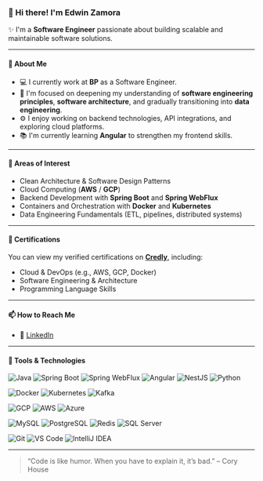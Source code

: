 ### 👋 Hi there! I'm Edwin Zamora

✨ I'm a **Software Engineer** passionate about building scalable and maintainable software solutions.

---

#### 🚀 About Me

- 💻 I currently work at **BP** as a Software Engineer.
- 🌱 I'm focused on deepening my understanding of **software engineering principles**, **software architecture**, and gradually transitioning into **data engineering**.
- ⚙️ I enjoy working on backend technologies, API integrations, and exploring cloud platforms.
- 📚 I'm currently learning **Angular** to strengthen my frontend skills.

---

#### 🧠 Areas of Interest

- Clean Architecture & Software Design Patterns  
- Cloud Computing (**AWS** / **GCP**)  
- Backend Development with **Spring Boot** and **Spring WebFlux**  
- Containers and Orchestration with **Docker** and **Kubernetes**  
- Data Engineering Fundamentals (ETL, pipelines, distributed systems)  

---

#### 🏅 Certifications

You can view my verified certifications on [**Credly**](https://www.credly.com/users/edwinpatriciozamora/badges), including:

- Cloud & DevOps (e.g., AWS, GCP, Docker)
- Software Engineering & Architecture
- Programming Language Skills

---

#### 📫 How to Reach Me

- 💼 [LinkedIn](https://www.linkedin.com/in/edzamo/)  
---

#### 🔧 Tools & Technologies

![Java](https://img.shields.io/badge/Java-007396?style=for-the-badge&logo=java&logoColor=white)
![Spring Boot](https://img.shields.io/badge/Spring_Boot-6DB33F?style=for-the-badge&logo=spring-boot&logoColor=white)
![Spring WebFlux](https://img.shields.io/badge/WebFlux-6DB33F?style=for-the-badge&logo=spring&logoColor=white)
![Angular](https://img.shields.io/badge/Angular-DD0031?style=for-the-badge&logo=angular&logoColor=white)
![NestJS](https://img.shields.io/badge/NestJS-E0234E?style=for-the-badge&logo=nestjs&logoColor=white)
![Python](https://img.shields.io/badge/Python-3776AB?style=for-the-badge&logo=python&logoColor=white)

![Docker](https://img.shields.io/badge/Docker-2496ED?style=for-the-badge&logo=docker&logoColor=white)
![Kubernetes](https://img.shields.io/badge/Kubernetes-326CE5?style=for-the-badge&logo=kubernetes&logoColor=white)
![Kafka](https://img.shields.io/badge/Kafka-231F20?style=for-the-badge&logo=apache-kafka&logoColor=white)

![GCP](https://img.shields.io/badge/GCP-4285F4?style=for-the-badge&logo=google-cloud&logoColor=white)
![AWS](https://img.shields.io/badge/AWS-232F3E?style=for-the-badge&logo=amazon-aws&logoColor=white)
![Azure](https://img.shields.io/badge/Azure-0078D4?style=for-the-badge&logo=microsoft-azure&logoColor=white)

![MySQL](https://img.shields.io/badge/MySQL-4479A1?style=for-the-badge&logo=mysql&logoColor=white)
![PostgreSQL](https://img.shields.io/badge/PostgreSQL-336791?style=for-the-badge&logo=postgresql&logoColor=white)
![Redis](https://img.shields.io/badge/Redis-DC382D?style=for-the-badge&logo=redis&logoColor=white)
![SQL Server](https://img.shields.io/badge/SQL_Server-CC2927?style=for-the-badge&logo=microsoft-sql-server&logoColor=white)

![Git](https://img.shields.io/badge/Git-F05032?style=for-the-badge&logo=git&logoColor=white)
![VS Code](https://img.shields.io/badge/VS_Code-007ACC?style=for-the-badge&logo=visual-studio-code&logoColor=white)
![IntelliJ IDEA](https://img.shields.io/badge/IntelliJ_IDEA-000000?style=for-the-badge&logo=intellij-idea&logoColor=white)

---

> “Code is like humor. When you have to explain it, it’s bad.” – Cory House
